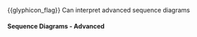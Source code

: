 <span id="prereqs"></span>

<span id="outcomes">{{glyphicon_flag}} Can interpret advanced sequence diagrams</span>

<div id="title">

#### Sequence Diagrams - Advanced

</div>

<div id="body">

<panel src="../../../uml/sequenceDiagrams/parallelPaths/embed.md" boilerplate  header="UML: Sequence Diagrams: Parallel Paths" is-open />

</div>

<div id="extras">
</div>